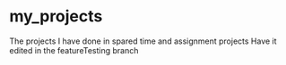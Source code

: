 # my_projects
The projects I have done in spared time and assignment projects
Have it edited in the featureTesting branch
